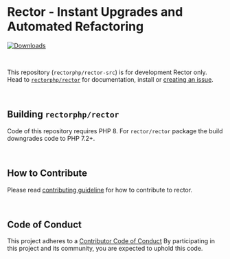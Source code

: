 # Rector - Instant Upgrades and Automated Refactoring

[![Downloads](https://img.shields.io/packagist/dt/rector/rector.svg?style=flat-square)](https://packagist.org/packages/rector/rector)

<br>

This repository (`rectorphp/rector-src`) is for development Rector only.
Head to [`rectorphp/rector`](http://github.com/rectorphp/rector) for documentation, install or [creating an issue](https://github.com/rectorphp/rector/issues/new).

<br>

## Building `rectorphp/rector`

Code of this repository requires PHP 8. For `rector/rector` package the build downgrades code to PHP 7.2+.

<br>

## How to Contribute

Please read [contributing guideline](/CONTRIBUTING.md) for how to contribute to rector.

<br>

## Code of Conduct

This project adheres to a [Contributor Code of Conduct](/CODE_OF_CONDUCT.md) By participating in this project and its community, you are expected to uphold this code.
